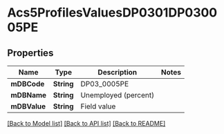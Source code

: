 # Acs5ProfilesValuesDP0301DP030005PE

## Properties
Name | Type | Description | Notes
------------ | ------------- | ------------- | -------------
**mDBCode** | **String** | DP03_0005PE | 
**mDBName** | **String** | Unemployed (percent) | 
**mDBValue** | **String** | Field value | 

[[Back to Model list]](../README.md#documentation-for-models) [[Back to API list]](../README.md#documentation-for-api-endpoints) [[Back to README]](../README.md)


